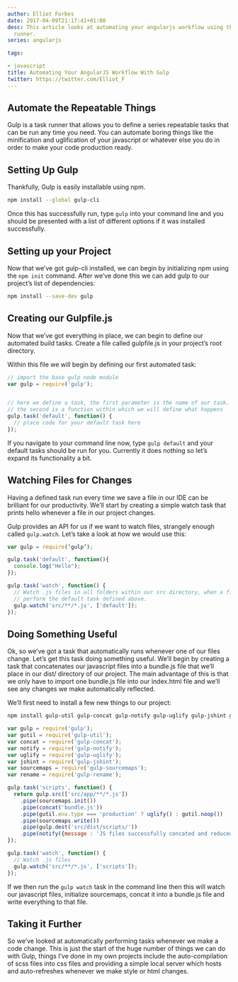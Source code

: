 ```yaml
---
author: Elliot Forbes
date: 2017-04-09T21:17:41+01:00
desc: This article looks at automating your angularjs workflow using the gulp task
  runner.
series: angularjs

tags:

- javascript
title: Automating Your AngularJS Workflow With Gulp
twitter: https://twitter.com/Elliot_F
---
```


## Automate the Repeatable Things

Gulp is a task runner that allows you to define a series repeatable tasks that can be run any time you need. You can automate boring things like the minification and uglification of your javascript or whatever else you do in order to make your code production ready.

## Setting Up Gulp

Thankfully, Gulp is easily installable using npm.

```bash
npm install --global gulp-cli
```

Once this has successfully run, type `gulp` into your command line and you should be presented with a list of different options if it was installed successfully.

## Setting up your Project

Now that we’ve got gulp-cli installed, we can begin by initializing npm using the `npm init` command. After we’ve done this we can add gulp to our project’s list of dependencies:

```bash
npm install --save-dev gulp
```

## Creating our Gulpfile.js

Now that we’ve got everything in place, we can begin to define our automated build tasks. Create a file called gulpfile.js in your project’s root directory. 

Within this file we will begin by defining our first automated task:

```js
// import the base gulp node module
var gulp = require('gulp');


// here we define a task, the first parameter is the name of our task.
// the second is a function within which we will define what happens
gulp.task('default', function() {
  // place code for your default task here
});
```

If you navigate to your command line now, type `gulp default` and your default tasks should be run for you. Currently it does nothing so let’s expand its functionality a bit.

## Watching Files for Changes

Having a defined task run every time we save a file in our IDE can be brilliant for our productivity. We’ll start by creating a simple watch task that prints hello whenever a file in our project changes.

Gulp provides an API for us if we want to watch files, strangely enough called `gulp.watch`. Let’s take a look at how we would use this:

```js
var gulp = require(‘gulp’);

gulp.task('default', function(){
  console.log("Hello");
});

gulp.task('watch', function() {
  // Watch .js files in all folders within our src directory, when a file changes
  // perform the default task defined above.
  gulp.watch('src/**/*.js', ['default']);
});
```

## Doing Something Useful

Ok, so we’ve got a task that automatically runs whenever one of our files change. Let’s get this task doing something useful. We’ll begin by creating a task that concatenates our javascript files into a bundle.js file that we’ll place in our dist/ directory of our project. The main advantage of this is that we only have to import one bundle.js file into our index.html file and we’ll see any changes we make automatically reflected.

We’ll first need to install a few new things to our project:

```bash
npm install gulp-util gulp-concat gulp-notify gulp-uglify gulp-jshint gulp-sourcemaps
```

```js
var gulp = require('gulp');
var gutil = require('gulp-util');
var concat = require('gulp-concat');
var notify = require('gulp-notify');
var uglify = require('gulp-uglify');
var jshint = require('gulp-jshint');
var sourcemaps = require('gulp-sourcemaps');
var rename = require('gulp-rename');

gulp.task('scripts', function() {
  return gulp.src(['src/app/**/*.js'])
    .pipe(sourcemaps.init())
    .pipe(concat('bundle.js'))
    .pipe(gutil.env.type === 'production' ? uglify() : gutil.noop()) 
    .pipe(sourcemaps.write())
    .pipe(gulp.dest('src/dist/scripts/'))
    .pipe(notify({message : 'JS files successfully concated and reduced'}));
});

gulp.task('watch', function() {
  // Watch .js files
  gulp.watch('src/**/*.js', ['scripts']);
});
```

If we then run the `gulp watch` task in the command line then this will watch our javascript files, initialize sourcemaps, concat it into a bundle.js file and write everything to that file.

## Taking it Further

So we’ve looked at automatically performing tasks whenever we make a code change. This is just the start of the huge number of things we can do with Gulp, things I’ve done in my own projects include the auto-compilation of scss files into css files and providing a simple local server which hosts and auto-refreshes whenever we make style or html changes.



